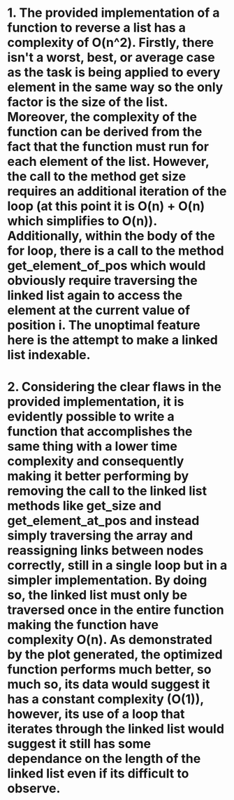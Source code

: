 # 1. The provided implementation of a function to reverse a list has a complexity of O(n^2). Firstly, there isn't a worst, best, or average case as the task is being applied to every element in the same way so the only factor is the size of the list. Moreover, the complexity of the function can be derived from the fact that the function must run for each element of the list. However, the call to the method get size requires an additional iteration of the loop (at this point it is O(n) + O(n) which simplifies to O(n)). Additionally, within the body of the for loop, there is a call to the method get_element_of_pos which would obviously require traversing the linked list again to access the element at the current value of position i. The unoptimal feature here is the attempt to make a linked list indexable.

# 2. Considering the clear flaws in the provided implementation, it is evidently possible to write a function that accomplishes the same thing with a lower time complexity and consequently making it better performing by removing the call to the linked list methods like get_size and get_element_at_pos and instead simply traversing the array and reassigning links between nodes correctly, still in a single loop but in a simpler implementation. By doing so, the linked list must only be traversed once in the entire function making the function have complexity O(n). As demonstrated by the plot generated, the optimized function performs much better, so much so, its data would suggest it has a constant complexity (O(1)), however, its use of a loop that iterates through the linked list would suggest it still has some dependance on the length of the linked list even if its difficult to observe.